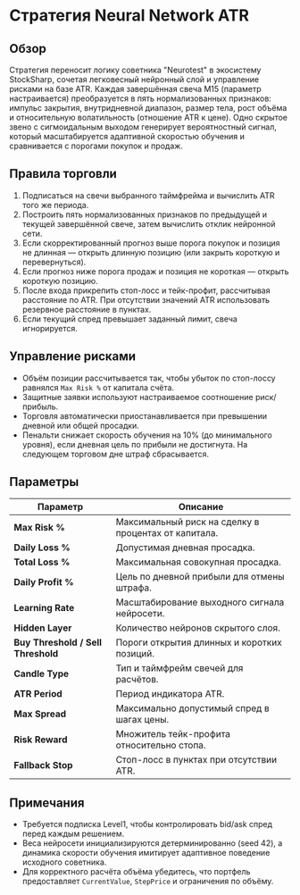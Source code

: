 # Стратегия Neural Network ATR

## Обзор

Стратегия переносит логику советника "Neurotest" в экосистему StockSharp, сочетая
легковесный нейронный слой и управление рисками на базе ATR. Каждая завершённая свеча
M15 (параметр настраивается) преобразуется в пять нормализованных признаков: импульс
закрытия, внутридневной диапазон, размер тела, рост объёма и относительную волатильность
(отношение ATR к цене). Одно скрытое звено с сигмоидальным выходом генерирует
вероятностный сигнал, который масштабируется адаптивной скоростью обучения и сравнивается
с порогами покупок и продаж.

## Правила торговли

1. Подписаться на свечи выбранного таймфрейма и вычислить ATR того же периода.
2. Построить пять нормализованных признаков по предыдущей и текущей завершённой свече,
   затем вычислить отклик нейронной сети.
3. Если скорректированный прогноз выше порога покупок и позиция не длинная — открыть
   длинную позицию (или закрыть короткую и перевернуться).
4. Если прогноз ниже порога продаж и позиция не короткая — открыть короткую позицию.
5. После входа прикрепить стоп-лосс и тейк-профит, рассчитывая расстояние по ATR.
   При отсутствии значений ATR использовать резервное расстояние в пунктах.
6. Если текущий спред превышает заданный лимит, свеча игнорируется.

## Управление рисками

- Объём позиции рассчитывается так, чтобы убыток по стоп-лоссу равнялся `Max Risk %`
  от капитала счёта.
- Защитные заявки используют настраиваемое соотношение риск/прибыль.
- Торговля автоматически приостанавливается при превышении дневной или общей просадки.
- Пенальти снижает скорость обучения на 10% (до минимального уровня), если дневная
  цель по прибыли не достигнута. На следующем торговом дне штраф сбрасывается.

## Параметры

| Параметр | Описание |
|----------|----------|
| **Max Risk %** | Максимальный риск на сделку в процентах от капитала. |
| **Daily Loss %** | Допустимая дневная просадка. |
| **Total Loss %** | Максимальная совокупная просадка. |
| **Daily Profit %** | Цель по дневной прибыли для отмены штрафа. |
| **Learning Rate** | Масштабирование выходного сигнала нейросети. |
| **Hidden Layer** | Количество нейронов скрытого слоя. |
| **Buy Threshold / Sell Threshold** | Пороги открытия длинных и коротких позиций. |
| **Candle Type** | Тип и таймфрейм свечей для расчётов. |
| **ATR Period** | Период индикатора ATR. |
| **Max Spread** | Максимально допустимый спред в шагах цены. |
| **Risk Reward** | Множитель тейк-профита относительно стопа. |
| **Fallback Stop** | Стоп-лосс в пунктах при отсутствии ATR. |

## Примечания

- Требуется подписка Level1, чтобы контролировать bid/ask спред перед каждым решением.
- Веса нейросети инициализируются детерминированно (seed 42), а динамика скорости
  обучения имитирует адаптивное поведение исходного советника.
- Для корректного расчёта объёма убедитесь, что портфель предоставляет `CurrentValue`,
  `StepPrice` и ограничения по объёму.

